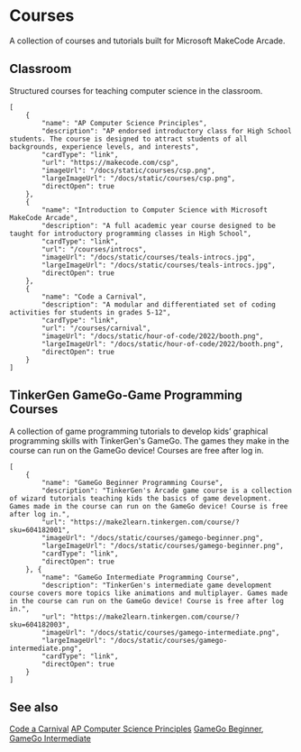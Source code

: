 # Courses

A collection of courses and tutorials built for Microsoft MakeCode Arcade. 

## Classroom

Structured courses for teaching computer science in the classroom.

```codecard
[
    {
        "name": "AP Computer Science Principles",
        "description": "AP endorsed introductory class for High School students. The course is designed to attract students of all backgrounds, experience levels, and interests",
        "cardType": "link",
        "url": "https://makecode.com/csp",
        "imageUrl": "/docs/static/courses/csp.png",
        "largeImageUrl": "/docs/static/courses/csp.png",
        "directOpen": true
    },
    {
        "name": "Introduction to Computer Science with Microsoft MakeCode Arcade",
        "description": "A full academic year course designed to be taught for introductory programming classes in High School",
        "cardType": "link",
        "url": "/courses/introcs",
        "imageUrl": "/docs/static/courses/teals-introcs.jpg",
        "largeImageUrl": "/docs/static/courses/teals-introcs.jpg",
        "directOpen": true
    },
    {
        "name": "Code a Carnival",
        "description": "A modular and differentiated set of coding activities for students in grades 5-12",
        "cardType": "link",
        "url": "/courses/carnival",
        "imageUrl": "/docs/static/hour-of-code/2022/booth.png",
        "largeImageUrl": "/docs/static/hour-of-code/2022/booth.png",
        "directOpen": true
    }
]
```

## TinkerGen GameGo-Game Programming Courses

A collection of game programming tutorials to develop kids’ graphical programming skills with TinkerGen's GameGo.
The games they make in the course can run on the GameGo device! Courses are free after log in.

```codecard
[
    {
        "name": "GameGo Beginner Programming Course",
        "description": "TinkerGen's Arcade game course is a collection of wizard tutorials teaching kids the basics of game development. Games made in the course can run on the GameGo device! Course is free after log in.",
        "url": "https://make2learn.tinkergen.com/course/?sku=604182001",
        "imageUrl": "/docs/static/courses/gamego-beginner.png",
        "largeImageUrl": "/docs/static/courses/gamego-beginner.png",
        "cardType": "link",
        "directOpen": true
    }, {
        "name": "GameGo Intermediate Programming Course",
        "description": "TinkerGen's intermediate game development course covers more topics like animations and multiplayer. Games made in the course can run on the GameGo device! Course is free after log in.",
        "url": "https://make2learn.tinkergen.com/course/?sku=604182003",
        "imageUrl": "/docs/static/courses/gamego-intermediate.png",
        "largeImageUrl": "/docs/static/courses/gamego-intermediate.png",
        "cardType": "link",
        "directOpen": true
    }
]
```

## See also

[Code a Carnival](aka.ms/carnivalTeacher)
[AP Computer Science Principles](https://makecode.com/csp)
[GameGo Beginner](https://make2learn.tinkergen.com/course/?sku=604182001),
[GameGo Intermediate](https://make2learn.tinkergen.com/course/?sku=604182003)
